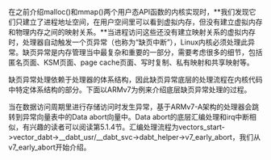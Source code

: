 在之前介绍malloc()和mmap()两个用户态API函数的内核实现时，**我们发现它们只建立了进程地址空间，在用户空间里可以看到虚拟内存，但没有建立虚拟内存和物理内存之间的映射关系。**当进程访问这些还没有建立映射关系的虚拟内存时，处理器自动触发一个页异常（也称为“缺页中断”），Linux内核必须处理此异常。缺页异常是内存管理当中最复杂和重要的一部分，需要考虑很多的细节，包括匿名页面、KSM页面、page cache页面、写时复制、私有映射和共享映射等。

缺页异常处理依赖于处理器的体系结构，因此缺页异常底层的处理流程在内核代码中特定体系结构的部分。下面以ARMv7为例来介绍底层缺页异常处理的过程。

当在数据访问周期里进行存储访问时发生异常，基于ARMv7-A架构的处理器会跳转到异常向量表中的Data abort向量中。Data abort的底层汇编处理和irq中断相似，有兴趣的读者可以阅读第5.1.4节。汇编处理流程为vectors_start->vector_dabt->__dabt_usr/__dabt_svc->dabt_helper->v7_early_abort，我们从v7_early_abort开始介绍。



